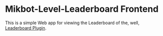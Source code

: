 # Mikbot-Level-Leaderboard Frontend

This is a simple Web app for viewing the Leaderboard of the, well, [Leaderboard Plugin](https://github.com/DRSchlaubi/mikbot/tree/main/utils/leaderboard).